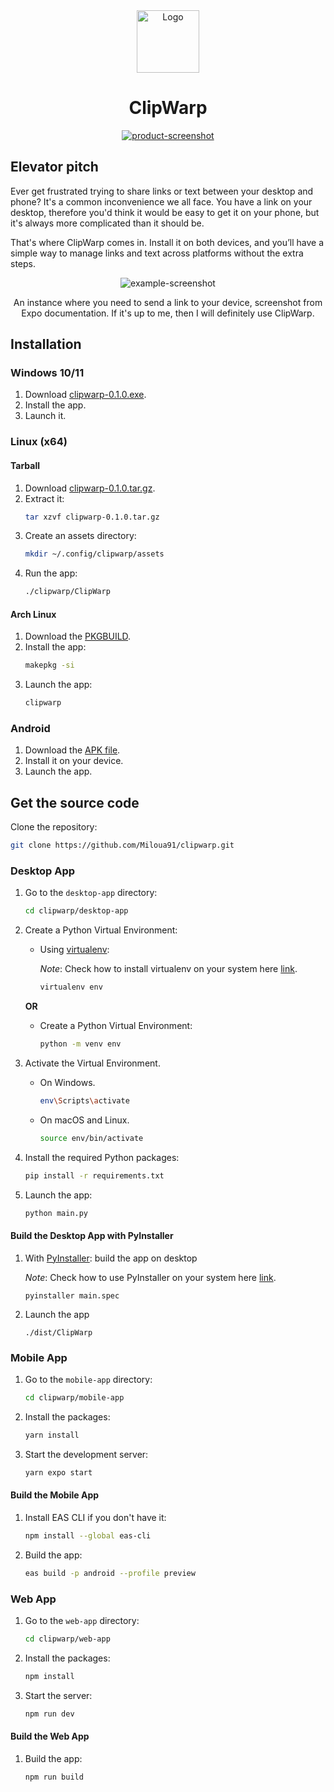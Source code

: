<div align="center">
<a href="https://clipwarp.vercel.app" >
   <img src="./desktop-app/assets/cw.ico" alt="Logo" width="100" height="100">
</a>

# ClipWarp

[![product-screenshot]](https://clipwarp.vercel.app)

</div>

## Elevator pitch

Ever get frustrated trying to share links or text between your desktop and phone? It's a common inconvenience we all face. You have a link on your desktop, therefore you'd think it would be easy to get it on your phone, but it's always more complicated than it should be.

That's where ClipWarp comes in. Install it on both devices, and you’ll have a simple way to manage links and text across platforms without the extra steps.

<div align="center">

![example-screenshot]

An instance where you need to send a link to your device, screenshot from Expo documentation. If it's up to me, then I will definitely use ClipWarp.

</div>

## Installation

### Windows 10/11

1. Download [clipwarp-0.1.0.exe](https://github.com/Miloua91/clipwarp/releases/download/v0.1.0/clipwarp-0.1.0.exe).
2. Install the app.
3. Launch it.

### Linux (x64)

#### Tarball

1. Download [clipwarp-0.1.0.tar.gz](https://github.com/Miloua91/clipwarp/releases/download/v0.1.0/clipwarp-0.1.0.tar.gz).
2. Extract it: 
   ```sh
   tar xzvf clipwarp-0.1.0.tar.gz
   ```
3. Create an assets directory: 
   ```sh
   mkdir ~/.config/clipwarp/assets
   ```
4. Run the app: 
   ```sh
   ./clipwarp/ClipWarp
   ```

#### Arch Linux

1. Download the [PKGBUILD](https://github.com/Miloua91/clipwarp/releases/download/v0.1.0/PKGBUILD).
2. Install the app: 
   ```sh
   makepkg -si
   ```
3. Launch the app: 
   ```sh
   clipwarp
   ```

### Android

1. Download the [APK file](https://github.com/Miloua91/clipwarp/releases/download/v0.1.0/clipwarp-1.0.0.apk).
2. Install it on your device.
3. Launch the app.

## Get the source code

Clone the repository:

```sh
git clone https://github.com/Miloua91/clipwarp.git
```

### Desktop App

1. Go to the `desktop-app` directory:
   ```sh
   cd clipwarp/desktop-app
   ```


2. Create a Python Virtual Environment:

   - Using [virtualenv](https://pypi.org/project/virtualenv/):

     _Note_: Check how to install virtualenv on your system here [link](https://learnpython.com/blog/how-to-use-virtualenv-python/).

     ```bash
     virtualenv env
     ```

   **OR**

   - Create a Python Virtual Environment:

     ```bash
     python -m venv env
     ```

3. Activate the Virtual Environment.

   - On Windows.

     ```bash
     env\Scripts\activate
     ```

   - On macOS and Linux.

     ```bash
     source env/bin/activate
     ```

4. Install the required Python packages:
   ```sh
   pip install -r requirements.txt
   ```

5. Launch the app:
   ```sh
   python main.py
   ```

#### Build the Desktop App with PyInstaller

1. With [PyInstaller](https://pypi.org/project/pyinstaller/): build the app on desktop

     _Note_: Check how to use PyInstaller on your system here [link](https://pyinstaller.org/en/v4.1/usage.html).

     ```
     pyinstaller main.spec
     ```

2. Launch the app

   ```
   ./dist/ClipWarp
   ```

### Mobile App

1. Go to the `mobile-app` directory:
   ```sh
   cd clipwarp/mobile-app
   ```

2. Install the packages:
   ```sh
   yarn install
   ```

3. Start the development server:
   ```sh
   yarn expo start
   ```

#### Build the Mobile App

1. Install EAS CLI if you don't have it:
   ```sh
   npm install --global eas-cli
   ```

2. Build the app:
   ```sh
   eas build -p android --profile preview
   ```

### Web App

1. Go to the `web-app` directory:
   ```sh
   cd clipwarp/web-app
   ```

2. Install the packages:
   ```sh
   npm install
   ```

3. Start the server:
   ```sh
   npm run dev
   ```

#### Build the Web App

1. Build the app:
   ```sh
   npm run build
   ```

[product-screenshot]: ./presentation.png
[example-screenshot]: ./example.png
